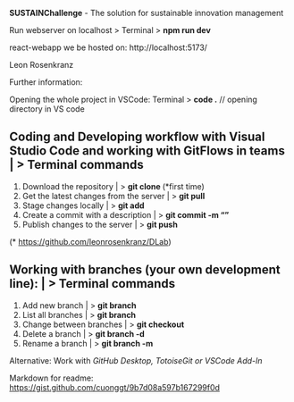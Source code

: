 **SUSTAINChallenge** - The solution for sustainable innovation management

Run webserver on localhost > Terminal > **npm run dev**

react-webapp we be hosted on: http://localhost:5173/

Leon Rosenkranz


Further information:

Opening the whole project in VSCode: Terminal > **code .** // opening directory in VS code

Coding and Developing workflow with Visual Studio Code and working with GitFlows in teams | > Terminal commands
-
1) Download the repository                 | > **git clone <RepositoryURL>** (*first time)
2) Get the latest changes from the server  | > **git pull**
3) Stage changes locally                   | > **git add <filename>**
4) Create a commit with a description      | > **git commit -m “<Commit Description>”**
5) Publish changes to the server           | > **git push**

  (* https://github.com/leonrosenkranz/DLab)

Working with branches (your own development line): | > Terminal commands
-
1) Add new branch                           | > **git branch**
2) List all branches                        | > **git branch <branch>**
3) Change between branches                  | > **git checkout <branch>**
4) Delete a branch                          | > **git branch -d**
5) Rename a branch                          | > **git branch -m <branch>**
 
Alternative: Work with _GitHub Desktop, TotoiseGit or VSCode Add-In_
  
Markdown for readme: https://gist.github.com/cuonggt/9b7d08a597b167299f0d
